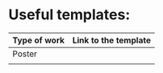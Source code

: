 # Useful templates:


| Type of work | Link to the template |
| -------------- | ---------------------- |
| Poster       |                      |
|              |                      |
